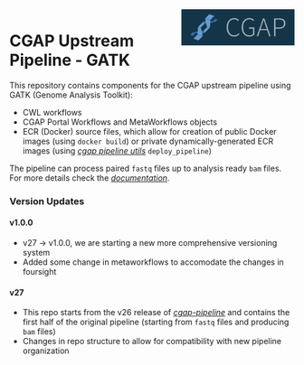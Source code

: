 <img src="https://github.com/dbmi-bgm/cgap-pipeline/blob/master/docs/images/cgap_logo.png" width="200" align="right">

# CGAP Upstream Pipeline - GATK

This repository contains components for the CGAP upstream pipeline using GATK (Genome Analysis Toolkit):

  * CWL workflows
  * CGAP Portal Workflows and MetaWorkflows objects
  * ECR (Docker) source files, which allow for creation of public Docker images (using `docker build`) or private dynamically-generated ECR images (using [*cgap pipeline utils*](https://github.com/dbmi-bgm/cgap-pipeline-utils/) `deploy_pipeline`)

The pipeline can process paired `fastq` files up to analysis ready `bam` files.
For more details check the [*documentation*](https://cgap-pipeline-main.readthedocs.io/en/latest/Pipelines/Upstream/upstream_GATK/index-upstream_GATK.html "upstream pipeline GATK").

### Version Updates

#### v1.0.0
* v27 -> v1.0.0, we are starting a new more comprehensive versioning system
* Added some change in metaworkflows to accomodate the changes in foursight

#### v27
* This repo starts from the v26 release of [*cgap-pipeline*](https://github.com/dbmi-bgm/cgap-pipeline) and contains the first half of the original pipeline (starting from `fastq` files and producing `bam` files)
* Changes in repo structure to allow for compatibility with new pipeline organization
